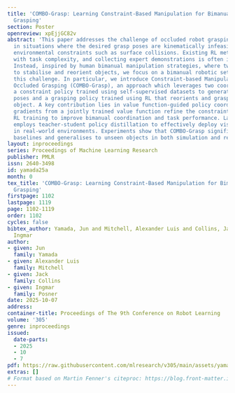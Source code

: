 ```yaml
---
title: 'COMBO-Grasp: Learning Constraint-Based Manipulation for Bimanual Occluded
  Grasping'
section: Poster
openreview: xpEjjGC82v
abstract: 'This paper addresses the challenge of occluded robot grasping, i.e. grasping
  in situations where the desired grasp poses are kinematically infeasible due to
  environmental constraints such as surface collisions. Existing RL methods struggle
  with task complexity, and collecting expert demonstrations is often impractical.
  Instead, inspired by human bimanual manipulation strategies, where two hands coordinate
  to stabilise and reorient objects, we focus on a bimanual robotic setup to tackle
  this challenge. In particular, we introduce Constraint-based Manipulation for Bimanual
  Occluded Grasping (COMBO-Grasp), an approach which leverages two coordinated policies:
  a constraint policy trained using self-supervised datasets to generate stabilising
  poses and a grasping policy trained using RL that reorients and grasps the target
  object. A key contribution lies in value function-guided policy coordination, where
  gradients from a jointly trained value function refine the constraint policy during
  RL training to improve bimanual coordination and task performance. Lastly, COMBO-Grasp
  employs teacher-student policy distillation to effectively deploy vision-based policies
  in real-world environments. Experiments show that COMBO-Grasp significantly outperforms
  baselines and generalises to unseen objects in both simulation and real environments.'
layout: inproceedings
series: Proceedings of Machine Learning Research
publisher: PMLR
issn: 2640-3498
id: yamada25a
month: 0
tex_title: 'COMBO-Grasp: Learning Constraint-Based Manipulation for Bimanual Occluded
  Grasping'
firstpage: 1102
lastpage: 1119
page: 1102-1119
order: 1102
cycles: false
bibtex_author: Yamada, Jun and Mitchell, Alexander Luis and Collins, Jack and Posner,
  Ingmar
author:
- given: Jun
  family: Yamada
- given: Alexander Luis
  family: Mitchell
- given: Jack
  family: Collins
- given: Ingmar
  family: Posner
date: 2025-10-07
address:
container-title: Proceedings of The 9th Conference on Robot Learning
volume: '305'
genre: inproceedings
issued:
  date-parts:
  - 2025
  - 10
  - 7
pdf: https://raw.githubusercontent.com/mlresearch/v305/main/assets/yamada25a/yamada25a.pdf
extras: []
# Format based on Martin Fenner's citeproc: https://blog.front-matter.io/posts/citeproc-yaml-for-bibliographies/
---
```

